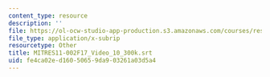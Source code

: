 ```yaml
---
content_type: resource
description: ''
file: https://ol-ocw-studio-app-production.s3.amazonaws.com/courses/res-11-002-intentional-public-disruptions-art-responsibility-and-pedagogy-fall-2017/fe4ca02ed16050659da903261a03d5a4_MITRES11-002F17_Video_10_300k.vtt
file_type: application/x-subrip
resourcetype: Other
title: MITRES11-002F17_Video_10_300k.srt
uid: fe4ca02e-d160-5065-9da9-03261a03d5a4
---
```

